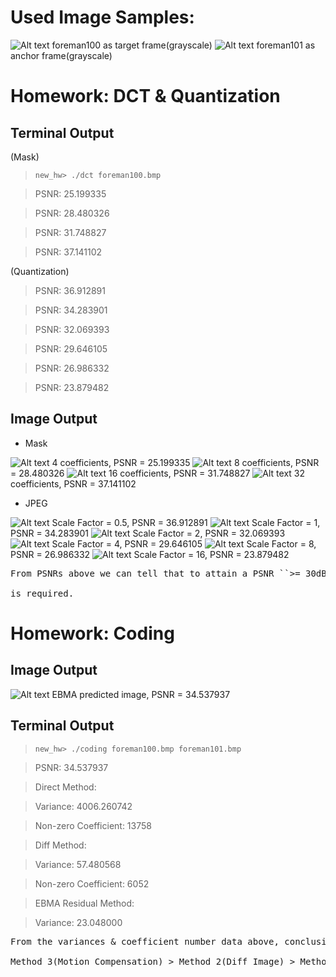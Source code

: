 Used Image Samples:
=======
![Alt text](foreman100.bmp "target") foreman100 as target frame(grayscale)
![Alt text](foreman101.bmp "anchor") foreman101 as anchor frame(grayscale)

Homework: DCT & Quantization
=======

Terminal Output
-------------
(Mask)

> ``new_hw> ./dct foreman100.bmp ``

> PSNR: 25.199335

> PSNR: 28.480326

> PSNR: 31.748827

> PSNR: 37.141102

(Quantization)

> PSNR: 36.912891

> PSNR: 34.283901

> PSNR: 32.069393

> PSNR: 29.646105

> PSNR: 26.986332

> PSNR: 23.879482


Image Output
-------------
* Mask

![Alt text](dctimg/Masked0.png "masked") 4 coefficients, PSNR = 25.199335
![Alt text](dctimg/Masked1.png "masked") 8 coefficients, PSNR = 28.480326
![Alt text](dctimg/Masked2.png "masked") 16 coefficients, PSNR = 31.748827
![Alt text](dctimg/Masked3.png "masked") 32 coefficients, PSNR = 37.141102

* JPEG

![Alt text](dctimg/Quantized0.500000.png "JPEG") Scale Factor = 0.5, PSNR = 36.912891
![Alt text](dctimg/Quantized1.000012.png "JPEG") Scale Factor = 1, PSNR = 34.283901
![Alt text](dctimg/Quantized2.000000.png "JPEG") Scale Factor = 2, PSNR = 32.069393
![Alt text](dctimg/Quantized4.000000.png "JPEG") Scale Factor = 4, PSNR = 29.646105
![Alt text](dctimg/Quantized8.000000.png "JPEG") Scale Factor = 8, PSNR = 26.986332
![Alt text](dctimg/Quantized16.000000.png "JPEG") Scale Factor = 16, PSNR = 23.879482


<pre>
From PSNRs above we can tell that to attain a PSNR ``>= 30dB``, _a coefficient number of 16 / scale factor of 2 _

is required.
</pre>



Homework: Coding
=======

Image Output
-------------

![Alt text](predicted.png "Predicted") EBMA predicted image, PSNR = 34.537937

Terminal Output
-------------

> ``new_hw> ./coding foreman100.bmp foreman101.bmp ``

> PSNR: 34.537937

> Direct Method: 

> Variance: 4006.260742

> Non-zero Coefficient: 13758

> 

> Diff Method: 

> Variance: 57.480568

> Non-zero Coefficient: 6052

> 

> EBMA Residual Method: 

> Variance: 23.048000




<pre>
From the variances & coefficient number data above, conclusion can be drawn that coding efficiency :

Method 3(Motion Compensation) > Method 2(Diff Image) > Method 1(Direct).
</pre>

